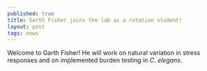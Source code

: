 ```yaml
---
published: true
title: Garth Fisher joins the lab as a rotation student!
layout: post
tags: news
---
```

Welcome to Garth Fisher! He will work on natural variation in stress responses and on implemented burden testing in <em>C. elegans</em>.
